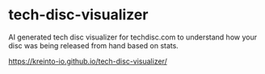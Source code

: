 # tech-disc-visualizer

AI generated tech disc visualizer for techdisc.com to understand how your disc was being released from hand based on stats.

https://kreinto-io.github.io/tech-disc-visualizer/
